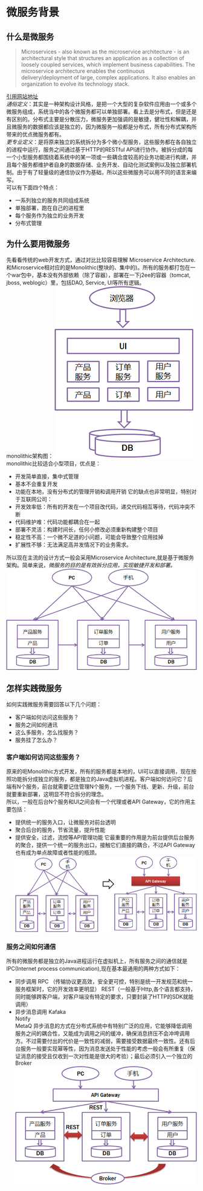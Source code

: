 # 微服务背景
## 什么是微服务
> Microservices - also known as the microservice architecture - is an architectural style that structures an application as a collection of loosely coupled services, which implement business capabilities. The microservice architecture enables the continuous delivery/deployment of large, complex applications. It also enables an organization to evolve its technology stack.
  
  [引用网站地址](https://microservices.io/index.html)  
  *通俗定义*：其实是一种架构设计风格，是把一个大型的复杂软件应用由一个或多个微服务组成，系统当中的各个微服务都可以单独部署。看上去是分布式，但是还是有区别的。分布式主要是分散压力，微服务更加强调的是敏捷，健壮性和解耦，并且微服务的数据都应该是独立的，因为微服务一般都是分布式，所有分布式架构所带来的优点微服务都有。  
  *更专业定义*：是将原来独立的系统拆分为多个微小型服务，这些服务都在各自独立的进程中运行，服务之间通过基于HTTP的RESTful API进行协作。被拆分成的每一个小型服务都围绕着系统中的某一项或一些耦合度较高的业务功能进行构建，并且每个服务都维护者自身的数据存储、业务开发、自动化测试案例以及独立部署机制。由于有了轻量级的通信协议作为基础，所以这些微服务可以用不同的语言来编写。   
  可以有下面四个特点：
  * 一系列独立的服务共同组成系统
  * 单独部署，跑在自己的进程里
  * 每个服务作为独立的业务开发
  * 分布式管理
## 为什么要用微服务
   先看看传统的web开发方式，通过对比比较容易理解 Microservice Architecture.和Microservice相对应的是Monolithic(整块的、集中的)。所有的服务都打包在一个war包中，基本没有外部依赖（除了容器），部署在一下j2ee的容器（tomcat, jboss, weblogic）里，包括DAO, Service, UI等所有逻辑。  
   monolithic架构图：
   ![](https://github.com/woyaodeyangguang/note/blob/master/images/monolithic.png)  
   monolithic比较适合小型项目，优点是：
   * 开发简单直接，集中式管理
   * 基本不会重复开发
   * 功能在本地，没有分布式的管理开销和调用开销
   它的缺点也非常明显，特别对于互联网公司：
   * 开发效率低：所有的开发在一个项目改代码，递交代码相互等待，代码冲突不断
   * 代码维护难：代码功能都耦合在一起
   * 部署不灵活：构建时间长，任何小修改必须重新构建整个项目
   * 稳定性不高：一个微不足道的小问题，可能会导致整个应用挂掉
   * 扩展性不够：无法满足高并发情况下的业务需求。
   
   所以现在主流的设计方式一般会采用Microservice Architecture,就是基于微服务架构。简单来说，*微服务的目的是有效拆分应用，实现敏捷开发和部署。*  
   ![](https://github.com/woyaodeyangguang/note/blob/master/images/microservice.png)
  
## 怎样实践微服务
   如何实践微服务需要回答以下几个问题：
   * 客户端如何访问这些服务？
   * 服务之间如何通讯
   * 这么多服务，怎么找服务？
   * 服务挂了怎么办？
### 客户端如何访问这些服务？
   原来的呃Monolithic方式开发，所有的服务都是本地的，UI可以直接调用，现在按照功能拆分成独立的服务，都是独立的Java虚拟机进程。客户端如何访问它？后端有N个服务，前台就需要记住管理N个服务，一个服务下线、更新、升级，前台就要重新部署，这明显不符合拆分的理念。  
   所以，一般在后台N个服务和UI之间会有一个代理或者API Gateway，它的作用主要包括：
   * 提供统一的服务入口，让微服务对前台透明
   * 聚合后台的服务，节省流量，提升性能
   * 提供安全，过滤，流控等API管理功能
   它最重要的作用是为前台提供后台服务的聚合，提供一个统一的服务出口，接触它们直接的耦合，不过API Gateway也有成为单点故障或者性能的瓶颈。  
   ![](https://github.com/woyaodeyangguang/note/blob/master/images/apigateway.png)
### 服务之间如何通信
   所有的微服务都是独立的Java进程运行在虚拟机上，所有服务之间的通信就是IPC(Internet process communication),现在基本最通用的两种方式如下：
   * 同步调用
      RPC （传输协议更高效，安全更可控，特别是统一开发规范和统一服务框架时，它的开发效率更明显）
      REST（一般基于Http,各个语言都支持，同时能够跨客户端，对客户端没有特定的要求，只要封装了HTTP的SDK就能调用）
   * 异步消息调用
      Kafaka  
      Notify  
      MetaQ
      异步消息的方式在分布式系统中有特别广泛的应用，它能够降低调用服务之间的耦合性，又能成为调用之间的缓冲，确保消息挤压不会冲垮调用方。不过需要付出的代价是一致性的减弱，需要接受数据最终一致性。还有后台服务一般要实现幂等性，因为消息发送处于性能的考虑一般会有所重复（保证消息的接受且仅收到一次对性能是很大的考验）；最后必须引入一个独立的Broker
      ![](https://github.com/woyaodeyangguang/note/blob/master/images/communication.png)
